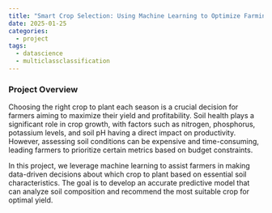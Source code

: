 ```yaml
---
title: "Smart Crop Selection: Using Machine Learning to Optimize Farming Decisions"
date: 2025-01-25
categories:
  - project
tags:
  - datascience
  - multiclassclassification
---
```


### Project Overview

Choosing the right crop to plant each season is a crucial decision for farmers aiming to maximize their yield and profitability. Soil health plays a significant role in crop growth, with factors such as nitrogen, phosphorus, potassium levels, and soil pH having a direct impact on productivity. However, assessing soil conditions can be expensive and time-consuming, leading farmers to prioritize certain metrics based on budget constraints.

In this project, we leverage machine learning to assist farmers in making data-driven decisions about which crop to plant based on essential soil characteristics. The goal is to develop an accurate predictive model that can analyze soil composition and recommend the most suitable crop for optimal yield.


